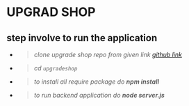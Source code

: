 # **UPGRAD SHOP**

## **step involve to run the application**

- > *clone upgrade shop repo from given link [github link](https://github.com/shanu3742/upgradeShope.git)*
- > *cd `upgradeshop`*

- > *to install all require  package do **npm install***

- > *to run backend application do **node server.js***
